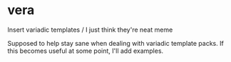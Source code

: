 # vera
Insert variadic templates / I just think they're neat meme

Supposed to help stay sane when dealing with variadic template packs.
If this becomes useful at some point, I'll add examples.
